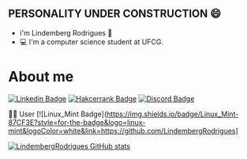 ## PERSONALITY UNDER CONSTRUCTION 😄

* i'm Lindemberg Rodrigues 🧔
* 💻 I'm a computer science student at UFCG.

# About me
[![Linkedin Badge](https://img.shields.io/badge/LinkedIn-0077B5?style=for-the-badge&logo=linkedin&logoColor=white&link=https://www.linkedin.com/in/lindemberg-rodrigues-a91810135/)](https://www.linkedin.com/in/lindemberg-rodrigues-a91810135/)
[![Hakcerrank Badge](https://img.shields.io/badge/-Hackerrank-2EC866?style=for-the-badge&logo=HackerRank&logoColor=white&link=https://www.hackerrank.com/bergfla2010)](https://www.hackerrank.com/bergfla2010)
[![Discord Badge](https://img.shields.io/badge/Discord-7289DA?style=for-the-badge&logo=discord&logoColor=white&link=https://discord.com/channels/lindemberg.barbosa#5898)](https://discord.com/channels/lindemberg.barbosa#5898)

🧑‍💻 User [![Linux_Mint Badge](https://img.shields.io/badge/Linux_Mint-87CF3E?style=for-the-badge&logo=linux-mint&logoColor=white&link=https://github.com/LindembergRodrigues]

[![LindembergRodrigues GitHub stats](https://github-readme-stats.vercel.app/api?username=LindembergRodrigues)](https://github.com/LindembergRodrigues/github-readme-stats)
